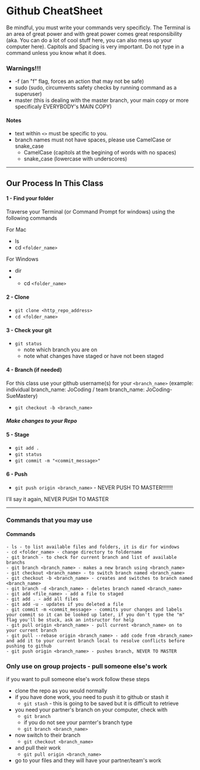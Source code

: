 # Github CheatSheet

Be mindful, you must write your commands very specificly. The Terminal is an area of great power and with great power comes great responsibility (aka. You can do a lot of cool stuff here, you can also mess up your computer here). Capitols and Spacing is very important. Do not type in a command unless you know what it does.

### Warnings!!!
- -f (an "f" flag, forces an action that may not be safe)
- sudo (sudo, circumvents safety checks by running command as a superuser)
- master (this is dealing with the master branch, your main copy or more specificaly EVERYBODY's MAIN COPY)

#### Notes
- text within `<>` must be specific to you.
- branch names must not have spaces, please use CamelCase or snake_case
  - CamelCase (capitols at the begining of words with no spaces)
  - snake_case (lowercase with underscores)

----------------------------------------------------------------------------------

## Our Process In This Class

#### 1 - Find your folder
Traverse your Terminal (or Command Prompt for windows) using the following commands

For Mac
  - ls 
  - cd `<folder_name>`

For Windows
  - dir
  - - cd `<folder_name>`

#### 2 - Clone
- `git clone <http_repo_address>`
- `cd <folder_name>`

#### 3 - Check your git
- `git status`
  - note which branch you are on
  - note what changes have staged or have not been staged

#### 4 - Branch (if needed)

For this class use your github username(s) for your `<branch_name>` (example: individual branch_name: JoCoding / team branch_name: JoCoding-SueMastery)

- `git checkout -b <branch_name>`

#### ***Make changes to your Repo***

#### 5 - Stage
- `git add .`
- `git status`
- `git commit -m "<commit_message>"`

#### 6 - Push
- `git push origin <branch_name>` - NEVER PUSH TO MASTER!!!!!!!

I'll say it again, NEVER PUSH TO MASTER

----------------------------------------------------------------------------------

### Commands that you may use

#### Commands
```
- ls - to list available files and folders, it is dir for windows
- cd <folder_name> - change directory to foldername
- git branch - to check for current branch and list of available branchs
- git branch <branch_name> - makes a new branch using <branch_name>
- git checkout <branch_name> - to switch branch named <branch_name>
- git checkout -b <branch_name> - creates and switches to branch named <branch_name>
- git branch -d <branch_name> - deletes branch named <branch_name>
- git add <file_name> - add a file to staged
- git add . - add all files
- git add -u - updates if you deleted a file
- git commit -m <commit_message> - commits your changes and labels your commit so it can be looked up later, if you don't type the "m" flag you'll be stuck, ask an intsructor for help
- git pull origin <branch_name> - pull current <branch_name> on to your current branch
- git pull --rebase origin <branch_name> - add code from <branch_name> and add it to your current branch local to resolve conflicts before pushing to github
- git push origin <branch_name> - pushes branch, NEVER TO MASTER
```


### Only use on group projects - pull someone else's work

if you want to pull someone else's work follow these steps
- clone the repo as you would normally
- if you have done work, you need to push it to github or stash it
  - `git stash` - this is going to be saved but it is difficult to retrieve
- you need your partner's branch on your computer, check with
  - `git branch`
  - if you do not see your parnter's branch type
  - `git branch <branch_name>`
- now switch to their branch
  - `git checkout <branch_name>`
- and pull their work
  - `git pull origin <branch_name>`
- go to your files and they will have your partner/team's work
